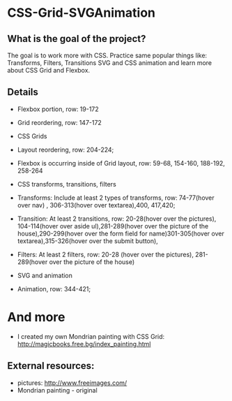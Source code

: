 # CSS-Grid-SVGAnimation

## What is the goal of the project?
The goal is to work more with CSS. Practice same popular things like: Transforms, Filters, Transitions SVG and CSS animation and learn more about CSS Grid and Flexbox.

## Details

 * Flexbox portion, row: 19-172
 * Grid reordering, row: 147-172
 
 * CSS Grids
 * Layout reordering, row: 204-224;
 * Flexbox is occurring inside of Grid layout, row: 59-68, 154-160, 188-192, 258-264
 
 * CSS transforms, transitions, filters 
 
 *  Transforms: Include at least 2 types of transforms, row: 74-77(hover over nav) , 306-313(hover over  textarea),400, 417,420;
 *  Transition: At least 2 transitions, row: 20-28(hover over the pictures), 104-114(hover over  aside ul),281-289(hover over the picture of the house),290-299(hover over the form field for name)301-305(hover over  textarea),315-326(hover over  the submit button),
 * Filters: At least 2 filters, row: 20-28 (hover over the pictures), 281-289(hover over the picture of the house) 
 
 
*  SVG and animation 

*  Animation, row: 344-421;

# And more
* I created my own Mondrian painting with CSS Grid:         http://magicbooks.free.bg/index_painting.html 



## External resources:
* pictures: http://www.freeimages.com/
* Mondrian painting - original
